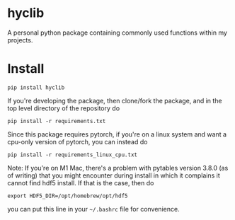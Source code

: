 # hyclib
A personal python package containing commonly used functions within my projects.

# Install
`pip install hyclib`

If you're developing the package, then clone/fork the package, and in the top level directory of the repository do

`pip install -r requirements.txt`

Since this package requires pytorch, if you're on a linux system and want a cpu-only version of pytorch, you can instead do

`pip install -r requirements_linux_cpu.txt`

Note: If you're on M1 Mac, there's a problem with pytables version 3.8.0 (as of writing) that you might encounter during install in which it complains it cannot find hdf5 install. If that is the case, then do

`export HDF5_DIR=/opt/homebrew/opt/hdf5`

you can put this line in your `~/.bashrc` file for convenience.